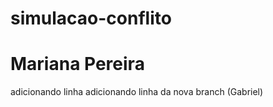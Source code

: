 # simulacao-conflito
# Mariana Pereira 
adicionando linha
adicionando linha da nova branch (Gabriel)